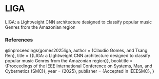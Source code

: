 # LIGA
LIGA: a LIghtweight CNN architecture designed to classify popular music Genres from the Amazonian region

### References
@inproceedings{gomes2025liga,
  author    = {Claudio Gomes, and Tsang Ren},
  title     = {{LIGA: a LIghtweight CNN architecture designed to classify popular music Genres from the Amazonian region}},
  booktitle = {Proceedings of the IEEE International Conference on Systems, Man, and Cybernetics (SMC)},
  year      = {2025},
  publisher = {Accepted in IEEESMC},
}
